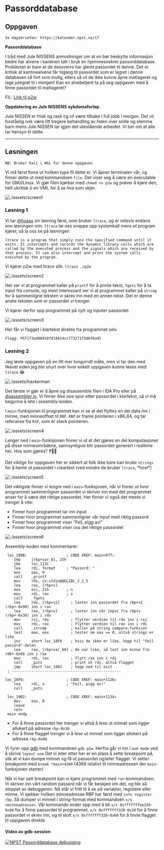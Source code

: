 # Passorddatabase

## Oppgaven

    Se dagsbriefen: https://kalender.npst.no/17

<p><strong>Passorddatabase</strong></p><p>I tråd med Jule NISSENS anmodninger om at en bør beskytte informasjon bedre har alvene i kantinen tatt i bruk en hjemmesnekret passorddatabase. Problemet er bare at de dessverre har glemt passordet til denne. Det er kritisk at kantinealvene får tilgang til passordet som er lagret i denne databasen så fort som mulig, ellers så vil de ikke kunne åpne matlageret og lage julegrøt til i morgen! Kan en alvebetjent ta på seg oppgaven med å finne passordet til matlageret?</p><p>FIL: <a href="./assets/p2w">Link til p2w</a></p><p><strong>Oppdatering av Jule NISSENS sykdomsforløp</strong></p><p>Jule NISSEN er frisk og rask og vil være tilbake i full jobb i morgen. Det vil forståelig nok være litt tregere behandling av listen over snille og slemme barn mens Jule NISSEN tar igjen det utestående arbeidet. Vi ber om at alle tar hensyn til dette.</p>

---

## Løsningen

`NB: Bruker Kali i WSL for denne oppgaven`

Vi må først finne ut hvilken type fil dette er. Vi åpner terminalen vår, og finner dette ut med kommandoen `file`. Det viser seg å være en executable for GNU/Linux. Vi gjør filen kjørbar med `chmod +x p2w` og prøver å kjøre den, helt ukritisk (i en VM), for å se hva som skjer.

![./assets/screen1](./assets/screen1.png)

### Løsning 1

Vi tar [@hoaas](https://github.com/hoaas) sin løsning først, som bruker `ltrace`, og er milevis enklere enn løsningen min. `ltrace` lar oss snappe opp systemkall mens et program kjører, så la oss se på løsningen

    ltrace is a program that simply runs the specified command until it exits. It intercepts and records the dynamic library calls which are called by the executed process and the signals which are received by that process. It can also intercept and print the system calls executed by the program.

Vi kjører p2w med ltrace slik: `ltrace ./p2w`

![./assets/screen2](./assets/screen2.png)

Her ser vi at programmet kaller på `printf` for å printe tekst, `fgets` for å ta input fra console, og mest interessant ser vi at programmet kaller på `strcmp` for å sammenligne teksten vi skrev inn med en annen tekst. Det er denne andre teksten som er passordet vi trenger.

Vi kjører derfor opp programmet på nytt og inputer passordet

![./assets/screen3](./assets/screen3.png)

Her får vi flagget i klartekst direkte fra programmet selv

```javascript
Flagg: PST{f3ad88918fd18414cc773271f586f6a9}
```

### Løsning 2

Jeg løste oppgaven på en litt mer tungvindt måte, men vi tar den med likevel siden jeg ble snurt over hvor enkelt oppgaven kunne løses med `ltrace` 😂

![./assets/hackerman](./assets/hackerman.jpg)

Det første vi gjør er å åpne og disassemble filen i IDA Pro eller på [disassembler.io](https://disassembler.io).
Vi finner ikke noe spor etter passordet i klartekst, så vi må begynne å lete i assembly-koden.

I `main`-funksjonen til programmet kan vi se at det flyttes en del data inn i minne, med minneoffset til `RBP`. `RBP` er frame pointeren i x86_64, og tar referanse fra `RSP`, som er stack pointeren.

![./assets/screen4](./assets/screen4.png)

Lenger ned i `main`-funksjonen finner vi ut at det gjøres en del komputasjoner på disse minneområdene, sannsynligvis blir passordet generert i realtime her. Hva som gjøres? ❓🤷‍♂️

Det viktige for oppgaven her er sikkert at folk ikke bare kan bruke `strings` for å hente ut passordet i cleartext (ved mindre de bruker `ltrace`, \*host\*)

![./assets/screen5](./assets/screen5.png)

Det viktigste finner vi lengre ned i `main`-funksjonen, når vi finner ut hvor programmet sammenligner passordet vi skriver inn med det programmet anser for å være det riktige passordet. Her finner vi også det meste vi trenger å vite:

- Finner hvor programmet tar inn input
- Finner hvor programmet sammenligner vår input med riktig passord
- Finner hvor programmet viser "Feil, pigg av!"
- Finner hvor programmet viser oss det riktige passordet

![./assets/screen6](./assets/screen6.png)

Assembly-koden med kommentarer:

```assembly
 loc_189B:                  ; CODE XREF: main+977⤴️
    cmp     [rbp+var_8], 25h
    jbe     loc_113C
    lea     rdi, format     ; "Passord: "
    mov     eax, 0
    call    _printf
    mov     rdx, cs:stdin@@GLIBC_2_2_5
    lea     rax, [rbp+s]
    mov     esi, 21h        ; n
    mov     rdi, rax        ; s
    call    _fgets
    lea     rdx, [rbp+s2]     ; laster inn passordet fra rbp+s2 (rbp+-0x90) inn i rax
    lea     rax, [rbp+s]      ; laster inn vår input fra rbp+s (rbp+-0x30) inn i rdx
    mov     rsi, rdx          ; flytter verdien til rdx inn i rsi
    mov     rdi, rax          ; flytter verdien til rax inn i rdi
    call    _strcmp           ; kaller på string compare-funksjon
    test    eax, eax          ; tester om eax == 0, altså strings er like
    jnz     short loc_18F6    ; hvis de ikke er like, hopp til "feil passord"-delen
    lea     rax, [rbp+var_60] ; de var like, så last inn minne fra rdb+-0x60 inn i rax
    mov     rdi, rax          ; flytt rax inn i rdi
    call    _puts             ; print ut rdi, altså flagget
    jmp     short loc_1902    ; hopp ned til exit
 ; --------------------------------------------------

loc_18F6:                   ; CODE XREF: main+1126⤴️
    lea     rdi, s          ; "Feil, pigg av!"
    call    _puts

 loc_1902:                  ; CODE XREF: main+1134⤴️
    mov     eax, 0
    leave
    retn
 main endp
```

- For å finne passordet her trenger vi altså å lese ut minnet som ligger allokert på adresse `rbp-0x30`.
- For å finne flagget trenger vi å lese ut minnet som ligger allokert på adresse `rbp-0x60`

Vi fyrer opp [gdb](https://www.gnu.org/software/gdb/) med kommandoen `gdb p2w`.
Herfra går vi inn i `asm mode` ved å skrive `layout asm`
Det vi leter etter her er en plass å sette breakpoint på, slik at vi kan dumpe minnet og få ut passordet og/eller flagget. Vi setter breakpoint med `break *main+4366` (4366 relativt til minneadressen der `main`-funksjonen starter)

Når vi har satt breakpoint kan vi kjøre programmet med `run`-kommandoen.
Vi skriver inn vårt random passord når vi får beskjed om det, og blir så stoppet av debuggeren. Nå står vi fritt til å se på variabler, registere eller minne.
Vi sjekker hvilken minneadresse RBP har først med `info register rbp`. Så dumper vi minnet i string-format med kommandoen `x/s <minneadresse>`. Vår kommando ender opp med å bli `x/s 0x7ffffffee320-0x90` for å finne passordet til programmet, `x/s 0x7ffffff320-0x30` for å finne passordet vi skrev inn, og til slutt `x/s 0x7ffffff320-0x60` for å finne flagget til oppgaven direkte

#### Video av gdb-session

[![NPST Passorddatabase debugging](./assets/screen7.png)](http://www.youtube.com/watch?v=imO9aNEP3Oc "NPST Passorddatabase debugging")
